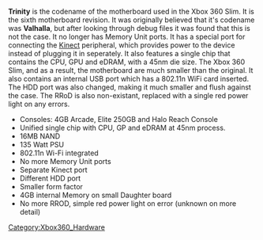 **Trinity** is the codename of the motherboard used in the Xbox 360
Slim. It is the sixth motherboard revision. It was originally believed
that it's codename was **Valhalla**, but after looking through debug
files it was found that this is not the case. It no longer has Memory
Unit ports. It has a special port for connecting the
[Kinect](Kinect "wikilink") peripheral, which provides power to the
device instead of plugging it in seperately. It also features a single
chip that contains the CPU, GPU and eDRAM, with a 45nm die size. The
Xbox 360 Slim, and as a result, the motherboard are much smaller than
the original. It also contains an internal USB port which has a 802.11n
WiFi card inserted. The HDD port was also changed, making it much
smaller and flush against the case. The RRoD is also non-existant,
replaced with a single red power light on any errors.

  - Consoles: 4GB Arcade, Elite 250GB and Halo Reach Console
  - Unified single chip with CPU, GP and eDRAM at 45nm process.
  - 16MB NAND
  - 135 Watt PSU
  - 802.11n Wi-Fi integrated
  - No more Memory Unit ports
  - Separate Kinect port
  - Different HDD port
  - Smaller form factor
  - 4GB internal Memory on small Daughter board
  - No more RROD, simple red power light on error (unknown on more
    detail)

[Category:Xbox360_Hardware](Category_Xbox360_Hardware.md "wikilink")